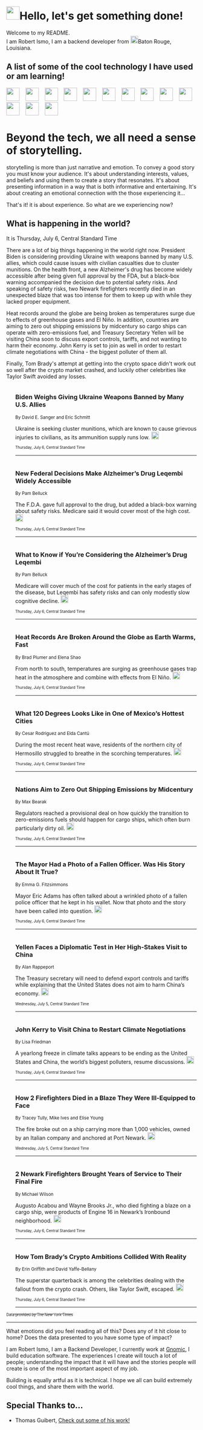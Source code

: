 <h1><img src="https://emojis.slackmojis.com/emojis/images/1643514375/3493/hot-coffee.gif?1643514375" width="35"/>Hello, let's get something done!</h1>

<p>Welcome to my README.<br/>
I am Robert Ismo, I am a backend developer from <img src="https://emojis.slackmojis.com/emojis/images/1638395689/50435/moulin_rouge.png?1638395689" width="20"/>Baton Rouge, Louisiana.</p>
<h2>A list of some of the cool technology I have used or am learning!</h2>
<p>
<img src="https://emojis.slackmojis.com/emojis/images/1643516091/21142/meow_bongotap.gif?1643516091" width="35" alt="">
<img src="https://img.shields.io/badge/Favorite%20Frontend%20Framework-SvelteKit-f83903" alt="">
<img src="https://img.shields.io/badge/Second%20Favorite-Vue-40b581" alt="">
<img src="https://img.shields.io/badge/Most%20Used%20Runtime-Nodejs-78b061" alt="">
<img src="https://emojis.slackmojis.com/emojis/images/1643517416/34482/fire.gif?1643517416" width="35" alt="">
<img src="https://img.shields.io/badge/Javascript%20But%20Better-Typescript-0078ca" alt="">
<img src="https://img.shields.io/badge/Favorite%20Language-Elixir-3e244d" alt="">
<img src="https://img.shields.io/badge/Containerize%20Everything-Docker-6ac9ef" alt="">
<img src="https://emojis.slackmojis.com/emojis/images/1643514596/5999/meow_party.gif?1643514596" width="35" alt="">
<img src="https://img.shields.io/badge/API%20Love%20Language-Graphql-de32a5" alt="">
<img src="https://img.shields.io/badge/Our%20Favorite%20Version%20Controller-Git-e94f33" alt="">
<img src="https://img.shields.io/badge/Favorite%20Database-Redis-d42d1d" alt="">
<img src="https://emojis.slackmojis.com/emojis/images/1643514559/5584/deployparrot.gif?1643514559" width="35" alt="">
<img src="https://img.shields.io/badge/Container%20Interstate-RabbitMQ-f66200" alt="">
<img src="https://img.shields.io/badge/Gotta%20Learn-Kubernetes-316adf" alt="">
<img src="https://img.shields.io/badge/Really%20Mature%20Now-WASM-654fef" alt="">
<img src="https://emojis.slackmojis.com/emojis/images/1666642497/61942/dance_vibe.gif?1666642497" width="35" alt="">
<img src="https://img.shields.io/badge/For%20My%20M1-ARM64-657d96" alt="">
<img src="https://img.shields.io/badge/Loving%20This%20So%20Much-TailwindCSS-17bcb5" alt="">
<img src="https://img.shields.io/badge/Cool%20Build%20Tool-Vite-f9cb24" alt="">
<img src="https://emojis.slackmojis.com/emojis/images/1669231376/62819/working-on-it.gif?1669231376" width="35" alt="">
<img src="https://img.shields.io/badge/Fun%20and%20Easy%20Database-MongoDB-5f8c49" alt="">
<img src="https://img.shields.io/badge/JS%20Life%20Support-NPM-c73737" alt="">
<img src="https://img.shields.io/badge/I%20Liked%20It-DynamoDB-0073b9" alt="">
<img src="https://emojis.slackmojis.com/emojis/images/1643514045/46/question.gif?1643514045" width="35" alt="">
<img src="https://img.shields.io/badge/cool-React-60d6f9" alt="">
<img src="https://img.shields.io/badge/Future%20Big%20Project-Lambda-f37e00" alt="">
<img src="https://img.shields.io/badge/NPM%20But%20Better-PNPM-f1aa07" alt="">
<img src="https://emojis.slackmojis.com/emojis/images/1643514943/9662/fbwow.gif?1643514943" width="35" alt="">
<img src="https://img.shields.io/badge/First%20Language-C-662079" alt="">
<img src="https://img.shields.io/badge/Where%20I%20Deploy%20Frontend-Vercel-000000" alt="">
<img src="https://img.shields.io/badge/Who%20Does%20not%20Want%20an%20App-Swift-f9492a" alt="">
<img src="https://emojis.slackmojis.com/emojis/images/1643514058/151/javascript.png?1643514058" width="35" alt="">
<img src="https://img.shields.io/badge/cool-Python-fbd542" alt="">
<img src="https://img.shields.io/badge/Favorite%20Something-Stripe-656cdc" alt="">
<img src="https://img.shields.io/badge/Of%20Course-HTML5-ed6327" alt="">
<img src="https://emojis.slackmojis.com/emojis/images/1660415405/60731/bomb.gif?1660415405" width="35" alt="">
<img src="https://img.shields.io/badge/hate-CSS-2964ec" alt="">
<img src="https://img.shields.io/badge/Learning-CircleCI-141215" alt="">
<img src="https://img.shields.io/badge/Learning-Rust-fbbb3b" alt="">
<img src="https://emojis.slackmojis.com/emojis/images/1660415397/60712/writing-hand.gif?1660415397" width="35" alt="">
<img src="https://img.shields.io/badge/Dev%20Browser%20of%20Choice-Firefox-cc4e26" alt="">
<img src="https://img.shields.io/badge/Recoverying%20From%20Windows-UNIX-1781e3" alt="">
<img src="https://img.shields.io/badge/LOVE-LogSeq-90c1c2" alt="">
<img src="https://emojis.slackmojis.com/emojis/images/1643514066/223/kirby.gif?1643514066" width="35" alt="">
<img src="https://img.shields.io/badge/Daily%20Driver-MacOS-e6e6e8" alt="">
<img src="https://img.shields.io/badge/Git%20Server-Github-000000" alt="">
<img src="https://img.shields.io/badge/enjoyable-EC2-f17428" alt="">
<img src="https://emojis.slackmojis.com/emojis/images/1643514239/2069/excited.gif?1643514239" width="35" alt="">
</p>
<h1>Beyond the tech, we all need a sense of storytelling.</h1>
<p>storytelling is more than just narrative and emotion. To convey a good story you must know your audience. It's about understanding interests, values, and beliefs and using them to create a story that resonates. It's about presenting information in a way that is both informative and entertaining. It's about creating an emotional connection with the those experiencing it...</p>
<p>That's it! it is about experience. So what are we experiencing now?</p>
<h2>What is happening in the world?</h2>
<p>It is Thursday, July 6, Central Standard Time</p>
<p>
There are a lot of big things happening in the world right now. President Biden is considering providing Ukraine with weapons banned by many U.S. allies, which could cause issues with civilian casualties due to cluster munitions. On the health front, a new Alzheimer&#39;s drug has become widely accessible after being given full approval by the FDA, but a black-box warning accompanied the decision due to potential safety risks. And speaking of safety risks, two Newark firefighters recently died in an unexpected blaze that was too intense for them to keep up with while they lacked proper equipment. 

Heat records around the globe are being broken as temperatures surge due to effects of greenhouse gases and El Niño. In addition, countries are aiming to zero out shipping emissions by midcentury so cargo ships can operate with zero-emissions fuel, and Treasury Secretary Yellen will be visiting China soon to discuss export controls, tariffs, and not wanting to harm their economy. John Kerry is set to join as well in order to restart climate negotiations with China - the biggest polluter of them all.

Finally, Tom Brady&#39;s attempt at getting into the crypto space didn&#39;t work out so well after the crypto market crashed, and luckily other celebrities like Taylor Swift avoided any losses.</p>
<ol>
<img src="https://img.shields.io/badge/-us-blue" alt="">
<h3>Biden Weighs Giving Ukraine Weapons Banned by Many U.S. Allies</h3>
<sub>By David E. Sanger and Eric Schmitt</sub>
<p>Ukraine is seeking cluster munitions, which are known to cause grievous injuries to civilians, as its ammunition supply runs low.  <a href="https://nyti.ms/44CJvyN"><img src="https://developer.nytimes.com/files/poweredby_nytimes_30b.png?v=1583354208352" height="20"></a></p>
<sub><sub>Thursday, July 6, Central Standard Time</sub></sub>
<hr/>
<img src="https://img.shields.io/badge/-health-blue" alt="">
<h3>New Federal Decisions Make Alzheimer’s Drug Leqembi Widely Accessible</h3>
<sub>By Pam Belluck</sub>
<p>The F.D.A. gave full approval to the drug, but added a black-box warning about safety risks. Medicare said it would cover most of the high cost.  <a href="https://nyti.ms/3D4bBHs"><img src="https://developer.nytimes.com/files/poweredby_nytimes_30b.png?v=1583354208352" height="20"></a></p>
<sub><sub>Thursday, July 6, Central Standard Time</sub></sub>
<hr/>
<img src="https://img.shields.io/badge/-health-blue" alt="">
<h3>What to Know if You’re Considering the Alzheimer’s Drug Leqembi</h3>
<sub>By Pam Belluck</sub>
<p>Medicare will cover much of the cost for patients in the early stages of the disease, but Leqembi has safety risks and can only modestly slow cognitive decline.  <a href="https://nyti.ms/3XJW5K7"><img src="https://developer.nytimes.com/files/poweredby_nytimes_30b.png?v=1583354208352" height="20"></a></p>
<sub><sub>Thursday, July 6, Central Standard Time</sub></sub>
<hr/>
<img src="https://img.shields.io/badge/-climate-blue" alt="">
<h3>Heat Records Are Broken Around the Globe as Earth Warms, Fast</h3>
<sub>By Brad Plumer and Elena Shao</sub>
<p>From north to south, temperatures are surging as greenhouse gases trap heat in the atmosphere and combine with effects from El Niño.  <a href="https://nyti.ms/3JLmt0l"><img src="https://developer.nytimes.com/files/poweredby_nytimes_30b.png?v=1583354208352" height="20"></a></p>
<sub><sub>Thursday, July 6, Central Standard Time</sub></sub>
<hr/>
<img src="https://img.shields.io/badge/-world-blue" alt="">
<h3>What 120 Degrees Looks Like in One of Mexico’s Hottest Cities</h3>
<sub>By Cesar Rodriguez and Elda Cantú</sub>
<p>During the most recent heat wave, residents of the northern city of Hermosillo struggled to breathe in the scorching temperatures.  <a href="https://nyti.ms/438npTu"><img src="https://developer.nytimes.com/files/poweredby_nytimes_30b.png?v=1583354208352" height="20"></a></p>
<sub><sub>Thursday, July 6, Central Standard Time</sub></sub>
<hr/>
<img src="https://img.shields.io/badge/-climate-blue" alt="">
<h3>Nations Aim to Zero Out Shipping Emissions by Midcentury</h3>
<sub>By Max Bearak</sub>
<p>Regulators reached a provisional deal on how quickly the transition to zero-emissions fuels should happen for cargo ships, which often burn particularly dirty oil.  <a href="https://nyti.ms/46Fbwas"><img src="https://developer.nytimes.com/files/poweredby_nytimes_30b.png?v=1583354208352" height="20"></a></p>
<sub><sub>Thursday, July 6, Central Standard Time</sub></sub>
<hr/>
<img src="https://img.shields.io/badge/-nyregion-blue" alt="">
<h3>The Mayor Had a Photo of a Fallen Officer. Was His Story About It True?</h3>
<sub>By Emma G. Fitzsimmons</sub>
<p>Mayor Eric Adams has often talked about a wrinkled photo of a fallen police officer that he kept in his wallet. Now that photo and the story have been called into question.  <a href="https://nyti.ms/3CXWgYV"><img src="https://developer.nytimes.com/files/poweredby_nytimes_30b.png?v=1583354208352" height="20"></a></p>
<sub><sub>Thursday, July 6, Central Standard Time</sub></sub>
<hr/>
<img src="https://img.shields.io/badge/-business-blue" alt="">
<h3>Yellen Faces a Diplomatic Test in Her High-Stakes Visit to China</h3>
<sub>By Alan Rappeport</sub>
<p>The Treasury secretary will need to defend export controls and tariffs while explaining that the United States does not aim to harm China’s economy.  <a href="https://nyti.ms/3XGEQJH"><img src="https://developer.nytimes.com/files/poweredby_nytimes_30b.png?v=1583354208352" height="20"></a></p>
<sub><sub>Wednesday, July 5, Central Standard Time</sub></sub>
<hr/>
<img src="https://img.shields.io/badge/-climate-blue" alt="">
<h3>John Kerry to Visit China to Restart Climate Negotiations</h3>
<sub>By Lisa Friedman</sub>
<p>A yearlong freeze in climate talks appears to be ending as the United States and China, the world’s biggest polluters, resume discussions.  <a href="https://nyti.ms/3D279c5"><img src="https://developer.nytimes.com/files/poweredby_nytimes_30b.png?v=1583354208352" height="20"></a></p>
<sub><sub>Thursday, July 6, Central Standard Time</sub></sub>
<hr/>
<img src="https://img.shields.io/badge/-nyregion-blue" alt="">
<h3>How 2 Firefighters Died in a Blaze They Were Ill-Equipped to Face</h3>
<sub>By Tracey Tully, Mike Ives and Elise Young</sub>
<p>The fire broke out on a ship carrying more than 1,000 vehicles, owned by an Italian company and anchored at Port Newark.  <a href="https://nyti.ms/3rmgb0P"><img src="https://developer.nytimes.com/files/poweredby_nytimes_30b.png?v=1583354208352" height="20"></a></p>
<sub><sub>Wednesday, July 5, Central Standard Time</sub></sub>
<hr/>
<img src="https://img.shields.io/badge/-nyregion-blue" alt="">
<h3>2 Newark Firefighters Brought Years of Service to Their Final Fire</h3>
<sub>By Michael Wilson</sub>
<p>Augusto Acabou and Wayne Brooks Jr., who died fighting a blaze on a cargo ship, were products of Engine 16 in Newark’s Ironbound neighborhood.  <a href="https://nyti.ms/3O3y3Xt"><img src="https://developer.nytimes.com/files/poweredby_nytimes_30b.png?v=1583354208352" height="20"></a></p>
<sub><sub>Thursday, July 6, Central Standard Time</sub></sub>
<hr/>
<img src="https://img.shields.io/badge/-technology-blue" alt="">
<h3>How Tom Brady’s Crypto Ambitions Collided With Reality</h3>
<sub>By Erin Griffith and David Yaffe-Bellany</sub>
<p>The superstar quarterback is among the celebrities dealing with the fallout from the crypto crash. Others, like Taylor Swift, escaped.  <a href="https://nyti.ms/44si8rz"><img src="https://developer.nytimes.com/files/poweredby_nytimes_30b.png?v=1583354208352" height="20"></a></p>
<sub><sub>Thursday, July 6, Central Standard Time</sub></sub>
<hr/>
</ol>
<a href="https://developer.nytimes.com"><sub><sub>Data provided by The New York Times</sub></sub></a>
<hr/>
<p>What emotions did you feel reading all of this? Does any of it hit close to home? Does the data presented to you have some type of impact?</p>
<p>I am Robert Ismo, I am a Backend Developer, I currently work at <a href="https://gnomic.education/">Gnomic</a>, I build education software. The experiences I create will touch a lot of people; understanding the impact that it will have and the stories people will create is one of the most important aspect of my job.</p>
<p>Building is equally artful as it is technical. I hope we all can build extremely cool things, and share them with the world.</p>
<h2>Special Thanks to...</h2>
<ul>
<li>Thomas Guibert, <a href="https://github.com/thmsgbrt/thmsgbrt">Check out some of his work!</a></li>
</ul>